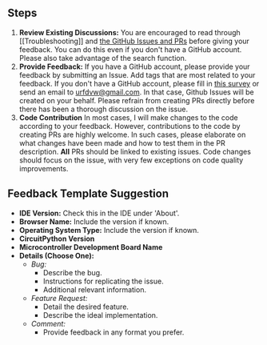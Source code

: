 ## Steps
1. **Review Existing Discussions:** 
You are encouraged to read through [[Troubleshooting]] and [the GitHub Issues and PRs](https://github.com/urfdvw/circuitpython-online-ide-2/issues?q=) before giving your feedback. You can do this even if you don't have a GitHub account. Please also take advantage of the search function.
2. **Provide Feedback:**  If you have a GitHub account, please provide your feedback by submitting an Issue. Add tags that are most related to your feedback. If you don't have a GitHub account, please fill in [this survey](https://docs.google.com/forms/d/e/1FAIpQLSdupiJIRViFwPpuQC1hMp8gRvhxACLoAjgepm_-IRZumwK7Cg/viewform) or send an email to urfdvw@gmail.com. In that case, Github Issues will be created on your behalf. Please refrain from creating PRs directly before there has been a thorough discussion on the issue.
3. **Code Contribution**
In most cases, I will make changes to the code according to your feedback. However, contributions to the code by creating PRs are highly welcome. In such cases, please elaborate on what changes have been made and how to test them in the PR description. **All** PRs should be linked to existing issues. Code changes should focus on the issue, with very few exceptions on code quality improvements.

## Feedback Template Suggestion
- **IDE Version:** Check this in the IDE under 'About'.
- **Browser Name:** Include the version if known.
- **Operating System Type:** Include the version if known.
- **CircuitPython Version**
- **Microcontroller Development Board Name**
- **Details (Choose One):**
    - *Bug:*
        - Describe the bug.
        - Instructions for replicating the issue.
        - Additional relevant information.
    - *Feature Request:*
        - Detail the desired feature.
        - Describe the ideal implementation.
    - *Comment:*
        - Provide feedback in any format you prefer.
